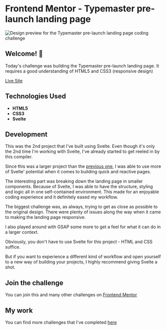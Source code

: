 # Frontend Mentor - Typemaster pre-launch landing page

![Design preview for the Typemaster pre-launch landing page
 coding challenge](./preview.jpg)

## Welcome! 👋

Today's challenge was building the Typemaster pre-launch landing page. It requires a good understanding of HTML5 and CSS3 (responsive design)

[Live Site](https://typemaster-pre-launch-lp.vercel.app/)

## Technologies Used

* **HTML5**
* **CSS3**
* **Svelte**

## Development

This was the 2nd project that I've built using Svelte. Even though it's only the 2nd time I'm working with Svelte, I've already started to get reeled in by this compiler.

Since this was a larger project than the [previous one](https://github.com/Remus432/order-summary-component), I was able to use more of Svelte' potential when it comes to building quick and reactive pages. 

The interesting part was breaking down the landing page in smaller components. Because of Svelte, I was able to have the structure, styling and logic all in one self-contained environment. This made for an enjoyable coding experience and it definitely eased my workflow.

The biggest challenge was, as always, trying to get as close as possible to the original design. There were plenty of issues along the way when it came to making the landing page responsive.

I also played around with GSAP some more to get a feel for what it can do in a larger context.

Obviously, you don't have to use Svelte for this project - HTML and CSS suffice.

But if you want to experience a different kind of workflow and open yourself to a new way of building your projects, I highly recommend giving Svelte a shot.

## Join the challenge

You can join this and many other challenges on [Frontend Mentor](https://www.frontendmentor.io/)

## My work

You can find more challenges that I've completed [here](https://www.frontendmentor.io/profile/Remus432)